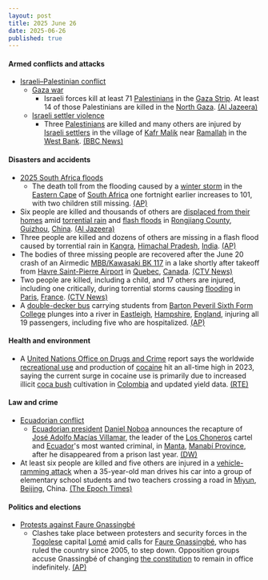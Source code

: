```yaml
---
layout: post
title: 2025 June 26
date: 2025-06-26
published: true
---
```



#### Armed conflicts and attacks

* [Israeli–Palestinian conflict](https://en.wikipedia.org/wiki/Israeli%E2%80%93Palestinian_conflict "Israeli–Palestinian conflict")
  * [Gaza war](https://en.wikipedia.org/wiki/Gaza_war "Gaza war")
    * Israeli forces kill at least 71 [Palestinians](https://en.wikipedia.org/wiki/Palestinian "Palestinian") in the [Gaza Strip](https://en.wikipedia.org/wiki/Gaza_Strip "Gaza Strip"). At least 14 of those Palestinians are killed in the [North Gaza](https://en.wikipedia.org/wiki/North_Gaza_Governorate "North Gaza Governorate"). [(Al Jazeera)](https://www.aljazeera.com/news/liveblog/2025/6/26/live-israel-kills-over-80-in-gaza-3-killed-in-israeli-settler-attack)
  * [Israeli settler violence](https://en.wikipedia.org/wiki/Israeli_settler_violence "Israeli settler violence")
    * Three [Palestinians](https://en.wikipedia.org/wiki/Palestinians "Palestinians") are killed and many others are injured by [Israeli settlers](https://en.wikipedia.org/wiki/Israeli_settlements "Israeli settlements") in the village of [Kafr Malik](https://en.wikipedia.org/wiki/Kafr_Malik "Kafr Malik") near [Ramallah](https://en.wikipedia.org/wiki/Ramallah "Ramallah") in the [West Bank](https://en.wikipedia.org/wiki/West_Bank "West Bank"). [(BBC News)](https://www.bbc.com/news/articles/cz9knl5w529o/)

#### Disasters and accidents

* [2025 South Africa floods](https://en.wikipedia.org/wiki/2025_South_Africa_floods "2025 South Africa floods")
  * The death toll from the flooding caused by a [winter storm](https://en.wikipedia.org/wiki/Winter_storm "Winter storm") in the [Eastern Cape](https://en.wikipedia.org/wiki/Eastern_Cape "Eastern Cape") of [South Africa](https://en.wikipedia.org/wiki/South_Africa "South Africa") one fortnight earlier increases to 101, with two children still missing. [(AP)](https://apnews.com/article/flooding-south-africa-weather-9e1f7c718660dda47a59c97129f5def3)
* Six people are killed and thousands of others are [displaced from their homes](https://en.wikipedia.org/wiki/Internally_displaced_person "Internally displaced person") amid [torrential rain](https://en.wikipedia.org/wiki/Torrential_rain "Torrential rain") and [flash floods](https://en.wikipedia.org/wiki/Flash_flood "Flash flood") in [Rongjiang County](https://en.wikipedia.org/wiki/Rongjiang_County "Rongjiang County"), [Guizhou](https://en.wikipedia.org/wiki/Guizhou "Guizhou"), [China](https://en.wikipedia.org/wiki/China "China"). [(Al Jazeera)](https://www.aljazeera.com/news/2025/6/26/six-dead-thousands-displaced-as-floods-hit-southwestern-china)
* Three people are killed and dozens of others are missing in a flash flood caused by torrential rain in [Kangra](https://en.wikipedia.org/wiki/Kangra%2C_Himachal_Pradesh "Kangra, Himachal Pradesh"), [Himachal Pradesh](https://en.wikipedia.org/wiki/Himachal_Pradesh "Himachal Pradesh"), [India](https://en.wikipedia.org/wiki/India "India"). [(AP)](https://apnews.com/article/india-floods-himachal-pradesh-dharamshala-915df7c630e2b35a23886215d448b60e)
* The bodies of three missing people are recovered after the June 20 crash of an Airmedic [MBB/Kawasaki BK 117](https://en.wikipedia.org/wiki/MBB/Kawasaki_BK_117 "MBB/Kawasaki BK 117") in a lake shortly after takeoff from [Havre Saint-Pierre Airport](https://en.wikipedia.org/wiki/Havre_Saint-Pierre_Airport "Havre Saint-Pierre Airport") in [Quebec](https://en.wikipedia.org/wiki/Quebec "Quebec"), [Canada](https://en.wikipedia.org/wiki/Canada "Canada"). [(CTV News)](https://www.ctvnews.ca/canada/article/bodies-of-three-people-missing-after-airmedic-helicopter-crash-in-quebec-recovered/)
* Two people are killed, including a child, and 17 others are injured, including one critically, during torrential storms causing [flooding](https://en.wikipedia.org/wiki/Flooding "Flooding") in [Paris](https://en.wikipedia.org/wiki/Paris "Paris"), [France](https://en.wikipedia.org/wiki/France "France"). [(CTV News)](https://www.ctvnews.ca/climate-and-environment/article/storms-in-france-leave-2-dead-17-injured-and-cause-parliament-to-spring-a-leak/)
* A [double-decker bus](https://en.wikipedia.org/wiki/Double-decker_bus "Double-decker bus") carrying students from [Barton Peveril Sixth Form College](https://en.wikipedia.org/wiki/Barton_Peveril_Sixth_Form_College "Barton Peveril Sixth Form College") plunges into a river in [Eastleigh](https://en.wikipedia.org/wiki/Eastleigh "Eastleigh"), [Hampshire](https://en.wikipedia.org/wiki/Hampshire "Hampshire"), [England](https://en.wikipedia.org/wiki/England "England"), injuring all 19 passengers, including five who are hospitalized. [(AP)](https://apnews.com/article/doubledecker-bus-river-england-students-injured-eastleigh-9780be57bca126148abde8f31587b71d)

#### Health and environment

* A [United Nations Office on Drugs and Crime](https://en.wikipedia.org/wiki/United_Nations_Office_on_Drugs_and_Crime "United Nations Office on Drugs and Crime") report says the worldwide [recreational use](https://en.wikipedia.org/wiki/Recreational_drug_use "Recreational drug use") and production of [cocaine](https://en.wikipedia.org/wiki/Cocaine "Cocaine") hit an all-time high in 2023, saying the current surge in cocaine use is primarily due to increased illicit [coca bush](https://en.wikipedia.org/wiki/Coca "Coca") cultivation in [Colombia](https://en.wikipedia.org/wiki/Colombia "Colombia") and updated yield data. [(RTE)](https://www.rte.ie/news/world/2025/0626/1520402-cocaine-un-report/)

#### Law and crime

* [Ecuadorian conflict](https://en.wikipedia.org/wiki/Ecuadorian_conflict_%282024%E2%80%93present%29 "Ecuadorian conflict (2024–present)")
  * [Ecuadorian president](https://en.wikipedia.org/wiki/President_of_Ecuador "President of Ecuador") [Daniel Noboa](https://en.wikipedia.org/wiki/Daniel_Noboa "Daniel Noboa") announces the recapture of [José Adolfo Macías Villamar](https://en.wikipedia.org/wiki/Jos%C3%A9_Adolfo_Mac%C3%ADas_Villamar "José Adolfo Macías Villamar"), the leader of the [Los Choneros](https://en.wikipedia.org/wiki/Los_Choneros "Los Choneros") cartel and [Ecuador](https://en.wikipedia.org/wiki/Ecuador "Ecuador")'s most wanted criminal, in [Manta](https://en.wikipedia.org/wiki/Manta%2C_Ecuador "Manta, Ecuador"), [Manabí Province](https://en.wikipedia.org/wiki/Manab%C3%AD_Province "Manabí Province"), after he disappeared from a prison last year. [(DW)](https://www.dw.com/en/ecuadors-most-wanted-gang-leader-fito-arrested-president/a-73043249)
* At least six people are killed and five others are injured in a [vehicle-ramming attack](https://en.wikipedia.org/wiki/Vehicle-ramming_attack "Vehicle-ramming attack") when a 35-year-old man drives his car into a group of elementary school students and two teachers crossing a road in [Miyun](https://en.wikipedia.org/wiki/Miyun%2C_Beijing "Miyun, Beijing"), [Beijing](https://en.wikipedia.org/wiki/Beijing "Beijing"), China. [(The Epoch Times)](https://www.epochtimes.com/gb/25/6/26/n14539493.htm)

#### Politics and elections

* [Protests against Faure Gnassingbé](https://en.wikipedia.org/wiki/Protests_against_Faure_Gnassingb%C3%A9 "Protests against Faure Gnassingbé")
  * Clashes take place between protesters and security forces in the [Togolese](https://en.wikipedia.org/wiki/Togo "Togo") capital [Lomé](https://en.wikipedia.org/wiki/Lom%C3%A9 "Lomé") amid calls for [Faure Gnassingbé](https://en.wikipedia.org/wiki/Faure_Gnassingb%C3%A9 "Faure Gnassingbé"), who has ruled the country since 2005, to step down. Opposition groups accuse Gnassingbé of changing [the constitution](https://en.wikipedia.org/wiki/Constitution_of_Togo "Constitution of Togo") to remain in office indefinitely. [(AP)](https://apnews.com/article/togo-protest-gnassingbe-ce115db23e8a2722ae1e23886326198e)
